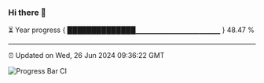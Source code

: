 ### Hi there 👋

⏳ Year progress { ██████████████▁▁▁▁▁▁▁▁▁▁▁▁▁▁▁▁ } 48.47 %

---

⏰ Updated on Wed, 26 Jun 2024 09:36:22 GMT

![Progress Bar CI](https://github.com/IshwaranRudhara/GIT-ACTION/workflows/Progress%20Bar%20CI/badge.svg)
